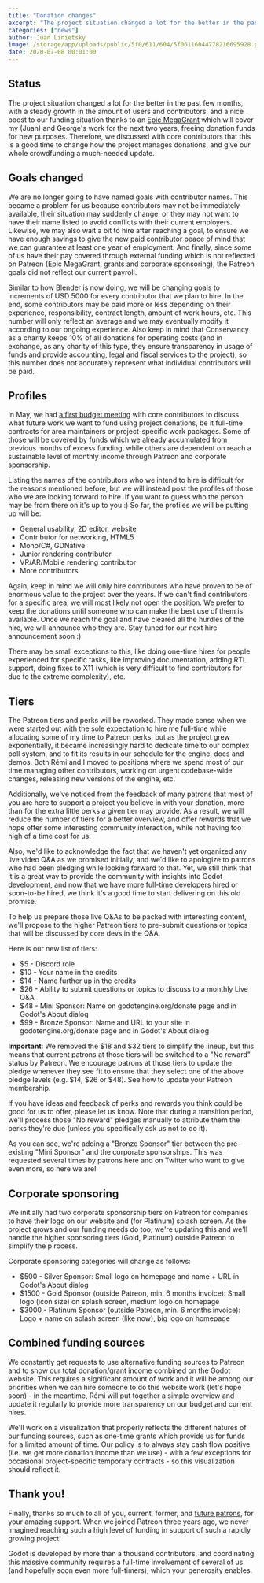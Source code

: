 ```yaml
---
title: "Donation changes"
excerpt: "The project situation changed a lot for the better in the past few months, with a steady growth in the amount of users and contributors, and a nice boost to our funding situation, freeing donation funds for new purposes. Therefore, we discussed with core contributors that this is a good time to change how the project manages donations, and give our whole crowdfunding a much-needed update."
categories: ["news"]
author: Juan Linietsky
image: /storage/app/uploads/public/5f0/611/604/5f06116044778216695928.png
date: 2020-07-08 00:01:00
---
```


## Status

The project situation changed a lot for the better in the past few months, with a steady growth in the amount of users and contributors, and a nice boost to our funding situation thanks to an [Epic MegaGrant](https://godotengine.org/article/godot-engine-was-awarded-epic-megagrant) which will cover my (Juan) and George's work for the next two years, freeing donation funds for new purposes. Therefore, we discussed with core contributors that this is a good time to change how the project manages donations, and give our whole crowdfunding a much-needed update.

## Goals changed

We are no longer going to have named goals with contributor names. This became a problem for us because contributors may not be immediately available, their situation may suddenly change, or they may not want to have their name listed to avoid conflicts with their current employers. Likewise, we may also wait a bit to hire after reaching a goal, to ensure we have enough savings to give the new paid contributor peace of mind that we can guarantee at least one year of employment. And finally, since some of us have their pay covered through external funding which is not reflected on Patreon (Epic MegaGrant, grants and corporate sponsoring), the Patreon goals did not reflect our current payroll.

Similar to how Blender is now doing, we will be changing goals to increments of USD 5000 for every contributor that we plan to hire. In the end, some contributors may be paid more or less depending on their experience, responsibility, contract length, amount of work hours, etc. This number will only reflect an average and we may eventually modify it according to our ongoing experience. Also keep in mind that Conservancy as a charity keeps 10% of all donations for operating costs (and in exchange, as any charity of this type, they ensure transparency in usage of funds and provide accounting, legal and fiscal services to the project), so this number does not accurately represent what individual contributors will be paid.

## Profiles

In May, we had [a first budget meeting](https://godotengine.org/article/godot-core-budget-meeting-report-1) with core contributors to discuss what future work we want to fund using project donations, be it full-time contracts for area maintainers or project-specific work packages. Some of those will be covered by funds which we already accumulated from previous months of excess funding, while others are dependent on reach a sustainable level of monthly income through Patreon and corporate sponsorship.

Listing the names of the contributors who we intend to hire is difficult for the reasons mentioned before, but we will instead post the profiles of those who we are looking forward to hire. If you want to guess who the person may be from there on it's up to you :) So far, the profiles we will be putting up will be:

* General usability, 2D editor, website
* Contributor for networking, HTML5
* Mono/C#, GDNative
* Junior rendering contributor
* VR/AR/Mobile rendering contributor
* More contributors

Again, keep in mind we will only hire contributors who have proven to be of enormous value to the project over the years. If we can't find contributors for a specific area, we will most likely not open the position. We prefer to keep the donations until someone who can make the best use of them is available.
Once we reach the goal and have cleared all the hurdles of the hire, we will announce who they are. Stay tuned for our next hire announcement soon :)

There may be small exceptions to this, like doing one-time hires for people experienced for specific tasks, like improving documentation, adding RTL support, doing fixes to X11 (which is very difficult to find contributors for due to the extreme complexity), etc.

## Tiers

The Patreon tiers and perks will be reworked. They made sense when we were started out with the sole expectation to hire me full-time while allocating some of my time to Patreon perks, but as the project grew exponentially, it became increasingly hard to dedicate time to our complex poll system, and to fit its results in our schedule for the engine, docs and demos. Both Rémi and I moved to positions where we spend most of our time managing other contributors, working on urgent codebase-wide changes, releasing new versions of the engine, etc.

Additionally, we've noticed from the feedback of many patrons that most of you are here to support a project you believe in with your donation, more than for the extra little perks a given tier may provide. As a result, we will reduce the number of tiers for a better overview, and offer rewards that we hope offer some interesting community interaction, while not having too high of a time cost for us.

Also, we'd like to acknowledge the fact that we haven't yet organized any live video Q&A as we promised initially, and we'd like to apologize to patrons who had been pledging while looking forward to that. Yet, we still think that it is a great way to provide the community with insights into Godot development, and now that we have more full-time developers hired or soon-to-be hired, we think it's a good time to start delivering on this old promise.

To help us prepare those live Q&As to be packed with interesting content, we'll propose to the higher Patreon tiers to pre-submit questions or topics that will be discussed by core devs in the Q&A.

Here is our new list of tiers:
*  $5 - Discord role
*  $10 - Your name in the credits
*  $14 - Name further up in the credits
*  $26 - Ability to submit questions or topics to discuss to a monthly Live Q&A
*  $48 - Mini Sponsor: Name on godotengine.org/donate page and in Godot's About dialog
*  $99 - Bronze Sponsor: Name and URL to your site in godotengine.org/donate page and in Godot's About dialog
 
**Important**: We removed the $18 and $32 tiers to simplify the lineup, but this means that current patrons at those tiers will be switched to a "No reward" status by Patreon. We encourage patrons at those tiers to update the pledge whenever they see fit to ensure that they select one of the above pledge levels (e.g. $14, $26 or $48). See how to update your Patreon membership.

If you have ideas and feedback of perks and rewards you think could be good for us to offer, please let us know.
Note that during a transition period, we'll process those "No reward" pledges manually to attribute them the perks they're due (unless you specifically ask us not to do it).

As you can see, we're adding a "Bronze Sponsor" tier between the pre-existing "Mini Sponsor" and the corporate sponsorships. This was requested several times by patrons here and on Twitter who want to give even more, so here we are!

## Corporate sponsoring

We initially had two corporate sponsorship tiers on Patreon for companies to have their logo on our website and (for Platinum) splash screen. As the project grows and our funding needs do too, we're updating this and we'll handle the higher sponsoring tiers (Gold, Platinum) outside Patreon to simplify the p
rocess.

Corporate sponsoring categories will change as follows:

*  $500 - Silver Sponsor: Small logo on homepage and name + URL in Godot's About dialog
*  $1500 - Gold Sponsor (outside Patreon, min. 6 months invoice): Small logo (icon size) on splash screen, medium logo on homepage
*  $3000 - Platinum Sponsor (outside Patreon, min. 6 months invoice): Logo + name on splash screen (like now), big logo on homepage
  
## Combined funding sources

We constantly get requests to use alternative funding sources to Patreon and to show our total donation/grant income combined on the Godot website. This requires a significant amount of work and it will be among our priorities when we can hire someone to do this website work (let's hope soon) - in the meantime, Rémi will put together a simple overview and update it regularly to provide more transparency on our budget and current hires.

We'll work on a visualization that properly reflects the different natures of our funding sources, such as one-time grants which provide us for funds for a limited amount of time. Our policy is to always stay cash flow positive (i.e. we get more donation income than we use) - with a few exceptions for occasional project-specific temporary contracts - so this visualization should reflect it.

## Thank you!

Finally, thanks so much to all of you, current, former, and [future patrons](https://www.patreon.com/godotengine), for your amazing support. When we joined Patreon three years ago, we never imagined reaching such a high level of funding in support of such a rapidly growing project!

Godot is developed by more than a thousand contributors, and coordinating this massive community requires a full-time involvement of several of us (and hopefully soon even more full-timers), which your generosity enables.